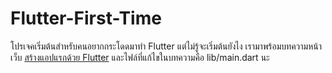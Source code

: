 # Flutter-First-Time
โปรเจคเริ่มต้นสำหรับคนอยากกระโดดมาทำ Flutter แต่ไม่รู้จะเริ่มต้นยังไง เรามาพร้อมบทความหน้าเว็บ [สร้างแอปแรกด้วย Flutter](https://www.borntodev.com/2020/07/03/สร้างแอปแรกด้วย-flutter/) และไฟล์ที่แก้ไขในบทความคือ lib/main.dart นะ
